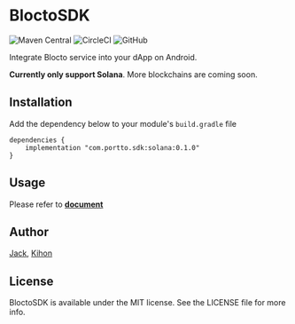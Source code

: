 # BloctoSDK

![Maven Central](https://img.shields.io/maven-central/v/com.portto.sdk/core)
![CircleCI](https://img.shields.io/circleci/build/gh/portto/blocto-android-sdk/main)
![GitHub](https://img.shields.io/github/license/portto/blocto-android-sdk)

Integrate Blocto service into your dApp on Android.

**Currently only support Solana**. More blockchains are coming soon.

## Installation

Add the dependency below to your module's `build.gradle` file

```
dependencies {
    implementation "com.portto.sdk:solana:0.1.0"
}
```

## Usage

Please refer to [**document**](https://docs.blocto.app/blocto-sdk/android-sdk)

## Author

[Jack](mailto:jack.lai@portto.com), [Kihon](mailto:kihon@portto.com)

## License

BloctoSDK is available under the MIT license. See the LICENSE file for more info.
